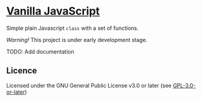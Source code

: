 # [Vanilla JavaScript](https://github.com/jyri78/v.JS)

Simple plain Javascript `class` with a set of functions.

*Warning!* This project is under early development stage.

TODO: Add documentation

## Licence

Licensed under the GNU General Public License v3.0 or later (see [GPL-3.0-or-later](https://github.com/jyri78/v.JS/blob/master/LICENSE))
